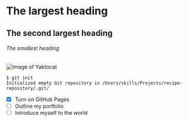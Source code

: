 # The largest heading
## The second largest heading
###### The smallest heading

![Image of Yaktocat](https://octodex.github.com/images/yaktocat.png)

```
$ git init
Initialized empty Git repository in /Users/skills/Projects/recipe-repository/.git/
```

- [X] Turn on GitHub Pages
- [ ] Outline my portfolio
- [ ] Introduce myself to the world
